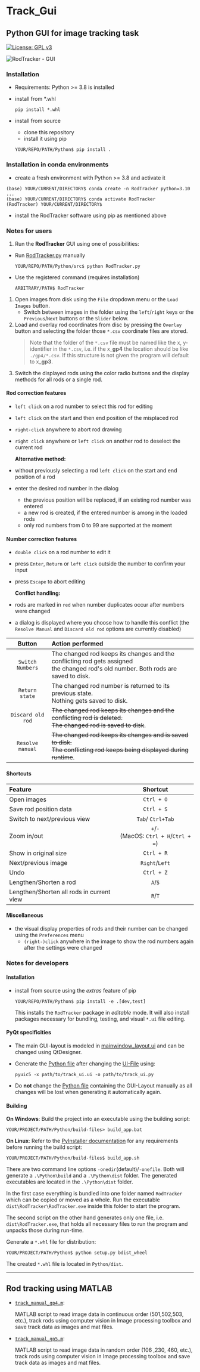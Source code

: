 # Track_Gui

## Python GUI for image tracking task

[![License: GPL v3](https://img.shields.io/badge/License-GPLv3-blue.svg)](https://www.gnu.org/licenses/gpl-3.0)

![RodTracker - GUI](https://user-images.githubusercontent.com/34780470/195089012-c50e8772-3232-4b94-aea1-164fea768d11.png "RodTracker - GUI")

### Installation

- Requirements: Python >= 3.8 is installed

- install from \*.whl
  
  ```shell
  pip install *.whl
  ```

- install from source
  - clone this repository
  - install it using pip

  ```shell
  YOUR/REPO/PATH/Python$ pip install .
  ```

### Installation in conda environments

- create a fresh environment with Python >= 3.8 and activate it

```shell
(base) YOUR/CURRENT/DIRECTORY$ conda create -n RodTracker python=3.10
...
(base) YOUR/CURRENT/DIRECTORY$ conda activate RodTracker
(RodTracker) YOUR/CURRENT/DIRECTORY$ 
```

- install the RodTracker software using pip as mentioned above

### Notes for users

1. Run the **RodTracker** GUI using one of possibilities:

- Run [RodTracker.py](./Python/src/RodTracker/RodTracker.py) manually

  ```shell
  YOUR/REPO/PATH/Python/src$ python RodTracker.py
  ```

- Use the registered command (requires installation)
  
  ```shell
  ARBITRARY/PATH$ RodTracker
  ```

1. Open images from disk using the `File` dropdown menu or the `Load Images` button.
   - Switch between images in the folder using the `left`/`right` keys or the `Previous`/`Next` buttons or the `Slider` below.
2. Load and overlay rod coordinates from disc by pressing the `Overlay` button
   and selecting the folder those `*.csv` coordinate files are stored.
   > Note that the folder of the `*.csv` file must be named like the x,
   > y-identifier in the `*.csv`, i.e. if the x_**gp4** the location should
   > be like `./gp4/*.csv`. If this structure is not given the program will
   > default to x_**gp3**.
3. Switch the displayed rods using the color radio buttons and the display methods for all rods or a single rod.

#### Rod correction features

- `left click` on a rod number to select this rod for editing
- `left click` on the start and then end position of the misplaced rod
- `right-click` anywhere to abort rod drawing
- `right click` anywhere or `left click` on another rod to deselect the current rod
  
    **Alternative method:**
- without previously selecting a rod `left click` on the start and end
  position of a rod
- enter the desired rod number in the dialog
  - the previous position will be replaced, if an existing rod number was entered
  - a new rod is created, if the entered number is among in the loaded rods
  - only rod numbers from 0 to 99 are supported at the moment

#### Number correction features

- `double click` on a rod number to edit it
- press `Enter`, `Return` or `left click` outside the number to confirm your input
- press `Escape` to abort editing
  
    **Conflict handling:**
- rods are marked in `red` when number duplicates occur after numbers were changed
- a dialog is displayed where you choose how to handle this conflict (the `Resolve Manual` and `Discard old rod` options are currently disabled)

| Button | Action performed |
| :---: | :--- |
| `Switch Numbers`  | The changed rod keeps its changes and the conflicting  rod gets assigned <br />the changed rod's old number. Both rods are saved to disk. |
|  `Return state`   | The changed rod number is returned to its previous state. <br />Nothing gets saved to disk.                                               |
| `Discard old rod` | ~~The changed rod keeps its changes and the conflicting rod is deleted. <br /> The changed rod is saved to disk~~.                        |
| `Resolve manual`  | ~~The changed rod keeps its changes and is saved to disk. <br /> The conflicting rod keeps being displayed during runtime~~.              |

#### Shortcuts

| Feature | Shortcut |
| :--- | :---: |
| Open images                  |                  `Ctrl + O`                   |
| Save rod position data       |                  `Ctrl + S`                   |
| Switch to next/previous view |               `Tab`/ `Ctrl+Tab`               |
| Zoom in/out                  | `+`/`-` <br /> (MacOS: `Ctrl + H`/`Ctrl + =`) |
| Show in original size        |                  `Ctrl + R`                   |
| Next/previous image          |                `Right`/`Left`                 |
| Undo                         |                  `Ctrl + Z`                   |
| Lengthen/Shorten a rod       |                    `A`/`S`                    |
| Lengthen/Shorten all rods in current view    |                    `R`/`T`                    |

#### Miscellaneous

- the visual display properties of rods and their number can be changed
  using the `Preferences` menu
  - `(right-)click` anywhere in the image to show the rod numbers again after the settings were changed

### Notes for developers

#### Installation

- install from source using the *extras* feature of pip

  ```shell
  YOUR/REPO/PATH/Python$ pip install -e .[dev,test]
  ```

  This installs the `RodTracker` package in *editable* mode.
  It will also install packages necessary for bundling, testing, and visual `*.ui` file editing.

#### PyQt specificities

- The main GUI-layout is modeled in [mainwindow_layout.ui](Python/src/RodTracker/ui/mainwindow_layout.ui) and can be changed using QtDesigner.
- Generate the [Python file](Python/src/RodTracker/ui/mainwindow_layout.py) after changing the
  [UI-File](Python/src/RodTracker/ui/mainwindow_layout.ui) using:
  
  ```shell
  pyuic5 -x path/to/track_ui.ui -o path/to/track_ui.py
  ```

- Do **not** change the [Python file](Python/src/RodTracker/ui/mainwindow_layout.py)
  containing the GUI-Layout manually as all changes will be lost when generating it automatically again.
  
#### Building

**On Windows**: Build the project into an executable using the building script:

```shell
YOUR/PROJECT/PATH/Python/build-files> build_app.bat
```

**On Linux**: Refer to the [PyInstaller documentation](https://pyinstaller.org/en/stable/requirements.html#gnu-linux) for any requirements before running the build script:

```shell
YOUR/PROJECT/PATH/Python/build-files$ build_app.sh
```

There are two command line options `-onedir`(default)/`-onefile`.
Both will generate a `.\Python\build` and a `.\Python\dist` folder.
The generated executables are located in the `.\Python\dist` folder.

In the first case everything is bundled into one folder named `RodTracker`
which can be copied or moved as a whole. Run the executable
`dist\RodTracker\RodTracker.exe` inside this folder to start the program.

The second script on the other hand generates only one file, i.e.
`dist\RodTracker.exe`, that holds all necessary files to run the program
and unpacks those during run-time.

Generate a `*.whl` file for distribution:

```shell
YOUR/PROJECT/PATH/Python$ python setup.py bdist_wheel
```

The created `*.whl` file is located in `Python/dist`.

---

## Rod tracking using MATLAB

- [`track_manual_gp4.m`](./Matlab/track_manual_gp4.m):
  
  MATLAB script to read image data in continuous order (501,502,503, etc.),
  track rods using computer vision in Image processing toolbox and save track
  data as images and mat files.

- [`track_manual_gp5.m`](./Matlab/track_manual_gp5.m):
  
  MATLAB script to read image data in random order (106 ,230, 460, etc.),
  track rods using computer vision in Image processing toolbox and save track
  data as images and mat files.
